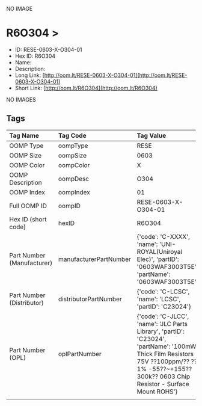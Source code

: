 


  
NO IMAGE  
# R6O304 > 

- ID: RESE-0603-X-O304-01
- Hex ID: R6O304
- Name: 
- Description: 
- Long Link: [http://oom.lt/RESE-0603-X-O304-01](http://oom.lt/RESE-0603-X-O304-01)
- Short Link: [http://oom.lt/R6O304](http://oom.lt/R6O304)
  
NO IMAGES  
## Tags
  

|Tag Name|Tag Code|Tag Value|
| :--- | :--- | :--- |
|OOMP Type|oompType|RESE|
|OOMP Size|oompSize|0603|
|OOMP Color|oompColor|X|
|OOMP Description|oompDesc|O304|
|OOMP Index|oompIndex|01|
|Full OOMP ID|oompID|RESE-0603-X-O304-01|
|Hex ID (short code)|hexID|R6O304|
|Part Number (Manufacturer)|manufacturerPartNumber|{'code': 'C-XXXX', 'name': 'UNI-ROYAL(Uniroyal Elec)', 'partID': '0603WAF3003T5E', 'partName': '0603WAF3003T5E'}|
|Part Number (Distributor)|distributorPartNumber|{'code': 'C-LCSC', 'name': 'LCSC', 'partID': 'C23024'}|
|Part Number (OPL)|oplPartNumber|{'code': 'C-JLCC', 'name': 'JLC Parts Library', 'partID': 'C23024', 'partName': '100mW Thick Film Resistors 75V ??100ppm/?? ??1% -55??~+155?? 300k?? 0603  Chip Resistor - Surface Mount ROHS'}|
||||
